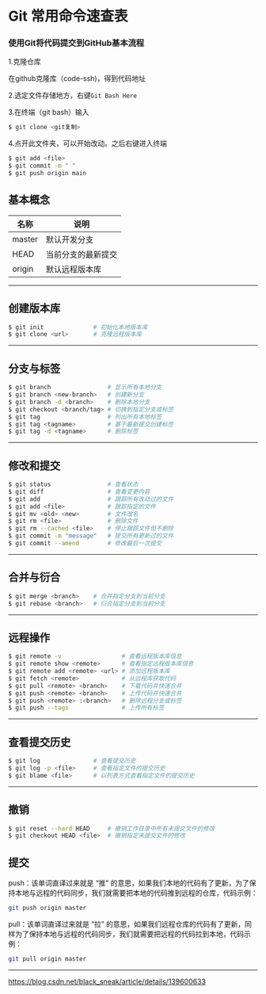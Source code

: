 # Git 常用命令速查表

### 使用**Git将代码提交到GitHub**基本流程

1.克隆仓库

在github克隆库（code-ssh)，得到代码地址

2.选定文件存储地方，右键`Git Bash Here`

3.在终端（git bash）输入

```bash
$ git clone <git复制>
```

4.点开此文件夹，可以开始改动。之后右键进入终端

```bash
$ git add <file>
$ git commit -m " "
$ git push origin main
```

## 基本概念
| 名称   | 说明                 |
|--------|----------------------|
| master | 默认开发分支         |
| HEAD   | 当前分支的最新提交   |
| origin | 默认远程版本库       |

---

## 创建版本库
```bash
$ git init              # 初始化本地版本库
$ git clone <url>       # 克隆远程版本库
```

---

## 分支与标签
```bash
$ git branch                # 显示所有本地分支
$ git branch <new-branch>   # 创建新分支
$ git branch -d <branch>    # 删除本地分支
$ git checkout <branch/tag> # 切换到指定分支或标签
$ git tag                   # 列出所有本地标签
$ git tag <tagname>         # 基于最新提交创建标签
$ git tag -d <tagname>      # 删除标签
```

---

## 修改和提交
```bash
$ git status                # 查看状态
$ git diff                  # 查看变更内容
$ git add                   # 跟踪所有改动过的文件
$ git add <file>            # 跟踪指定的文件
$ git mv <old> <new>        # 文件改名
$ git rm <file>             # 删除文件
$ git rm --cached <file>    # 停止跟踪文件但不删除
$ git commit -m "message"   # 提交所有更新过的文件
$ git commit --amend        # 修改最后一次提交
```

---

## 合并与衍合
```bash
$ git merge <branch>    # 合并指定分支到当前分支
$ git rebase <branch>   # 衍合指定分支到当前分支
```

---

## 远程操作
```bash
$ git remote -v                 # 查看远程版本库信息
$ git remote show <remote>      # 查看指定远程版本库信息
$ git remote add <remote> <url> # 添加远程版本库
$ git fetch <remote>            # 从远程库获取代码
$ git pull <remote> <branch>    # 下载代码并快速合并
$ git push <remote> <branch>    # 上传代码并快速合并
$ git push <remote> :<branch>   # 删除远程分支或标签
$ git push --tags               # 上传所有标签
```

---

## 查看提交历史
```bash
$ git log               # 查看提交历史
$ git log -p <file>     # 查看指定文件的提交历史
$ git blame <file>      # 以列表方式查看指定文件的提交历史
```

---

## 撤销
```bash
$ git reset --hard HEAD     # 撤销工作目录中所有未提交文件的修改
$ git checkout HEAD <file>  # 撤销指定未提交文件的修改
```
## 提交

push：该单词直译过来就是 “推” 的意思，如果我们本地的代码有了更新，为了保持本地与远程的代码同步，我们就需要把本地的代码推到远程的仓库，代码示例：

```bash
git push origin master
```

pull：该单词直译过来就是 “拉” 的意思，如果我们远程仓库的代码有了更新，同样为了保持本地与远程的代码同步，我们就需要把远程的代码拉到本地，代码示例：

```bash
git pull origin master
```

---

https://blog.csdn.net/black_sneak/article/details/139600633